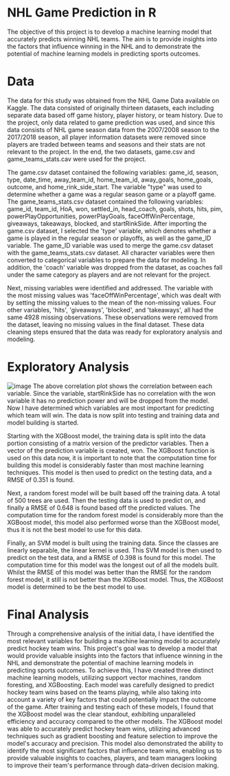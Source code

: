 # NHL Game Prediction in R
The objective of this project is to develop a machine learning model that accurately predicts winning NHL teams. The aim is to provide insights into the factors that influence winning in the NHL and to demonstrate the potential of machine learning models in predicting sports outcomes. 
# Data
The data for this study was obtained from the NHL Game Data available on Kaggle. The data consisted of originally thirteen datasets, each including separate data based off game history, player history, or team history. Due to the project, only data related to game prediction was used, and since this data consists of NHL game season data from the 2007/2008 season to the 2017/2018 season, all player information datasets were removed since players are traded between teams and seasons and their stats are not relevant to the project. In the end, the two datasets, game.csv and game_teams_stats.cav were used for the project.

The game.csv dataset contained the following variables: game_id, season, type, date_time, away_team_id, home_team_id, away_goals, home_goals, outcome, and home_rink_side_start. The variable "type" was used to determine whether a game was a regular season game or a playoff game. The game_teams_stats.csv dataset contained the following variables: game_id, team_id, HoA, won, settled_in, head_coach, goals, shots, hits, pim, powerPlayOpportunities, powerPlayGoals, faceOffWinPercentage, giveaways, takeaways, blocked, and startRinkSide.
After importing the game.csv dataset, I selected the 'type' variable, which denotes whether a game is played in the regular season or playoffs, as well as the game_ID variable. The game_ID variable was used to merge the game.csv dataset with the game_teams_stats.csv dataset. All character variables were then converted to categorical variables to prepare the data for modeling. In addition, the 'coach' variable was dropped from the dataset, as coaches fall under the same category as players and are not relevant for the project.

Next, missing variables were identified and addressed. The variable with the most missing values was 'faceOffWinPercentage', which was dealt with by setting the missing values to the mean of the non-missing values. Four other variables, 'hits', 'giveaways', 'blocked', and 'takeaways', all had the same 4928 missing observations. These observations were removed from the dataset, leaving no missing values in the final dataset. These data cleaning steps ensured that the data was ready for exploratory analysis and modeling.

# Exploratory Analysis
![image](https://user-images.githubusercontent.com/50085554/236952222-d3b6f02d-7c58-4878-9655-cc0c1973141c.png)
The above correlation plot shows the correlation between each variable. Since the variable, startRinkSide has no correlation with the won variable it has no prediction power and will be dropped from the model. Now I have determined which variables are most important for predicting which team will win. The data is now split into testing and training data and model building is started. 

Starting with the XGBoost model, the training data is split into the data portion consisting of a matrix version of the predictor variables. Then a vector of the prediction variable is created, won. The XGBoost function is used on this data now, it is important to note that the computation time for building this model is considerably faster than most machine learning techniques. This model is then used to predict on the testing data, and a RMSE of 0.351 is found.

Next, a random forest model will be built based off the training data. A total of 500 trees are used. Then the testing data is used to predict on, and finally a RMSE of 0.648 is found based off the predicted values. The computation time for the random forest model is considerably more than the XGBoost model, this model also performed worse than the XGBoost model, thus it is not the best model to use for this data.

Finally, an SVM model is built using the training data. Since the classes are linearly separable, the linear kernel is used. This SVM model is then used to predict on the test data, and a RMSE of 0.398 is found for this model. The computation time for this model was the longest out of all the models built. Whilst the RMSE of this model was better than the RMSE for the random forest model, it still is not better than the XGBoost model. Thus, the XGBoost model is determined to be the best model to use.

# Final Analysis
Through a comprehensive analysis of the initial data, I have identified the most relevant variables for building a machine learning model to accurately predict hockey team wins. This project's goal was to develop a model that would provide valuable insights into the factors that influence winning in the NHL and demonstrate the potential of machine learning models in predicting sports outcomes.
To achieve this, I have created three distinct machine learning models, utilizing support vector machines, random foresting, and XGBoosting. Each model was carefully designed to predict hockey team wins based on the teams playing, while also taking into account a variety of key factors that could potentially impact the outcome of the game.
After training and testing each of these models, I found that the XGBoost model was the clear standout, exhibiting unparalleled efficiency and accuracy compared to the other models. The XGBoost model was able to accurately predict hockey team wins, utilizing advanced techniques such as gradient boosting and feature selection to improve the model's accuracy and precision. This model also demonstrated the ability to identify the most significant factors that influence team wins, enabling us to provide valuable insights to coaches, players, and team managers looking to improve their team's performance through data-driven decision making.

